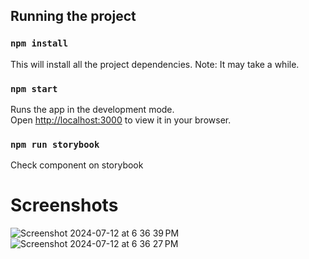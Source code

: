 ## Running the project

### `npm install`
This will install all the  project dependencies. Note: It may take a while.

### `npm start`

Runs the app in the development mode.\
Open [http://localhost:3000](http://localhost:3000) to view it in your browser.


### `npm run storybook`

Check component on storybook


# Screenshots

![Screenshot 2024-07-12 at 6 36 39 PM](https://github.com/user-attachments/assets/badf3fe1-42fc-4670-8533-72bf4d5e6194)
![Screenshot 2024-07-12 at 6 36 27 PM](https://github.com/user-attachments/assets/954705f3-224a-42de-bb0e-db416516d483)
